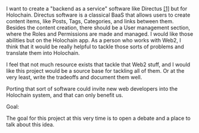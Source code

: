 I want to create a "backend as a service" software like Directus [[1]](https://directus.io/) but for Holochain. Directus software is a classical BaaS that allows users to create content items, like Posts, Tags, Categories, and links between them. Besides the content creation, there should be a User management section, where the Roles and Permissions are made and managed. I would like those abilities but on the Holochain app. As a person who works with Web2, I think that it would be really helpful to tackle those sorts of problems and translate them into Holochain.

I feel that not much resource exists that tackle that Web2 stuff, and I would like this project would be a source base for tackling all of them. Or at the very least, write the tradeoffs and document them well.

Porting that sort of software could invite new web developers into the Holochain system, and that can only benefit us.

Goal:

The goal for this project at this very time is to open a debate and a place to talk about this idea.


